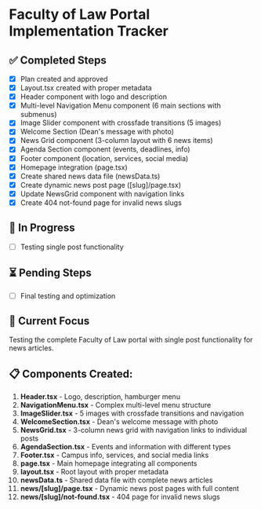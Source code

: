 # Faculty of Law Portal Implementation Tracker

## ✅ Completed Steps
- [x] Plan created and approved
- [x] Layout.tsx created with proper metadata
- [x] Header component with logo and description
- [x] Multi-level Navigation Menu component (6 main sections with submenus)
- [x] Image Slider component with crossfade transitions (5 images)
- [x] Welcome Section (Dean's message with photo)
- [x] News Grid component (3-column layout with 6 news items)
- [x] Agenda Section component (events, deadlines, info)
- [x] Footer component (location, services, social media)
- [x] Homepage integration (page.tsx)
- [x] Create shared news data file (newsData.ts)
- [x] Create dynamic news post page ([slug]/page.tsx)
- [x] Update NewsGrid component with navigation links
- [x] Create 404 not-found page for invalid news slugs

## 🔄 In Progress
- [ ] Testing single post functionality

## ⏳ Pending Steps
- [ ] Final testing and optimization

## 🎯 Current Focus
Testing the complete Faculty of Law portal with single post functionality for news articles.

## 📋 Components Created:
1. **Header.tsx** - Logo, description, hamburger menu
2. **NavigationMenu.tsx** - Complex multi-level menu structure
3. **ImageSlider.tsx** - 5 images with crossfade transitions and navigation
4. **WelcomeSection.tsx** - Dean's welcome message with photo
5. **NewsGrid.tsx** - 3-column news grid with navigation links to individual posts
6. **AgendaSection.tsx** - Events and information with different types
7. **Footer.tsx** - Campus info, services, and social media links
8. **page.tsx** - Main homepage integrating all components
9. **layout.tsx** - Root layout with proper metadata
10. **newsData.ts** - Shared data file with complete news articles
11. **news/[slug]/page.tsx** - Dynamic news post pages with full content
12. **news/[slug]/not-found.tsx** - 404 page for invalid news slugs
